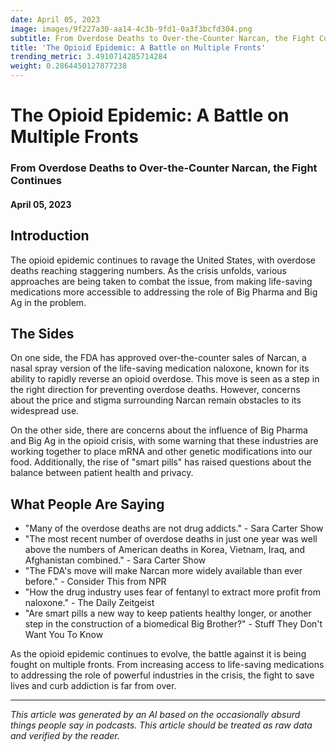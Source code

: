 ```yaml
---
date: April 05, 2023
image: images/9f227a30-aa14-4c3b-9fd1-0a3f3bcfd304.png
subtitle: From Overdose Deaths to Over-the-Counter Narcan, the Fight Continues
title: 'The Opioid Epidemic: A Battle on Multiple Fronts'
trending_metric: 3.4910714285714284
weight: 0.2864450127877238
---
```

# The Opioid Epidemic: A Battle on Multiple Fronts
### From Overdose Deaths to Over-the-Counter Narcan, the Fight Continues
#### April 05, 2023
## Introduction
The opioid epidemic continues to ravage the United States, with overdose deaths reaching staggering numbers. As the crisis unfolds, various approaches are being taken to combat the issue, from making life-saving medications more accessible to addressing the role of Big Pharma and Big Ag in the problem.

## The Sides
On one side, the FDA has approved over-the-counter sales of Narcan, a nasal spray version of the life-saving medication naloxone, known for its ability to rapidly reverse an opioid overdose. This move is seen as a step in the right direction for preventing overdose deaths. However, concerns about the price and stigma surrounding Narcan remain obstacles to its widespread use.

On the other side, there are concerns about the influence of Big Pharma and Big Ag in the opioid crisis, with some warning that these industries are working together to place mRNA and other genetic modifications into our food. Additionally, the rise of "smart pills" has raised questions about the balance between patient health and privacy.

## What People Are Saying
- "Many of the overdose deaths are not drug addicts." - Sara Carter Show
- "The most recent number of overdose deaths in just one year was well above the numbers of American deaths in Korea, Vietnam, Iraq, and Afghanistan combined." - Sara Carter Show
- "The FDA's move will make Narcan more widely available than ever before." - Consider This from NPR
- "How the drug industry uses fear of fentanyl to extract more profit from naloxone." - The Daily Zeitgeist
- "Are smart pills a new way to keep patients healthy longer, or another step in the construction of a biomedical Big Brother?" - Stuff They Don't Want You To Know

As the opioid epidemic continues to evolve, the battle against it is being fought on multiple fronts. From increasing access to life-saving medications to addressing the role of powerful industries in the crisis, the fight to save lives and curb addiction is far from over.

 --- 

*This article was generated by an AI based on the occasionally absurd things people say in podcasts. This article should be treated as raw data and verified by the reader.*